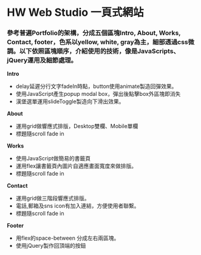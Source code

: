 # HW Web Studio 一頁式網站

### 參考普遍Portfolio的架構，分成五個區塊Intro, About, Works, Contact, footer，色系以yellow, white, gray為主，細部透過css微調。以下依照區塊順序，介紹使用的技術，像是JavaScripts、jQuery運用及細節處理。

**Intro**

* delay延遲分行文字fadeIn時點，button使用animate製造回彈效果。
* 使用JavaScript產生popup modal box，彈出後點擊box外區塊即消失
* 漢堡選單運用slideToggle製造向下滑出效果。

**About**

* 運用grid做響應式排版，Desktop雙欄、Mobile單欄
* 標題隨scroll fade in

**Works**

* 使用JavaScript做簡易的書籤頁
* 運用flex讓書籤頁內圖片自適應畫面寬度來做排版。
* 標題隨scroll fade in

**Contact** 

* 運用grid做三階段響應式排版。
* 電話,郵箱及sns icon有加入連結，方便使用者聯繫。
* 標題隨scroll fade in

**Footer** 

* 用flex的space-between 分成左右兩區塊。
* 使用jQuery製作回頂端的按鈕
